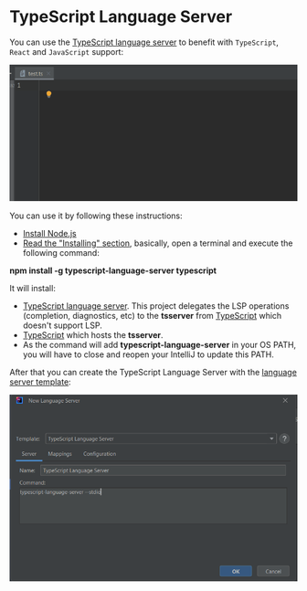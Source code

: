 # TypeScript Language Server

You can use the [TypeScript language server](https://github.com/typescript-language-server/typescript-language-server) to benefit with `TypeScript`, `React` and `JavaScript` support:

![TypeScript demo](../images/user-defined-ls/TypeScriptServerDemo.gif)

You can use it by following these instructions:
* [Install Node.js](https://nodejs.org/en/download)
* [Read the "Installing" section](https://github.com/typescript-language-server/typescript-language-server?tab=readme-ov-file#installing), basically, open a terminal and execute the following command:

**npm install -g typescript-language-server typescript**

It will install:

* [TypeScript language server](https://github.com/typescript-language-server/typescript-language-server). This project
  delegates the LSP operations (completion, diagnostics, etc) to the **tsserver** from [TypeScript](https://github.com/microsoft/TypeScript)
  which doesn't support LSP.
* [TypeScript](https://github.com/microsoft/TypeScript) which hosts the **tsserver**.
* As the command will add **typescript-language-server** in your OS PATH, you will have to close and reopen your IntelliJ to update this PATH. 

After that you can create the TypeScript Language Server with the [language server template](../UserDefinedLanguageServer.md#using-template):

![TypeScript server dialog](../images/user-defined-ls/TypeScriptServerDialog.png)